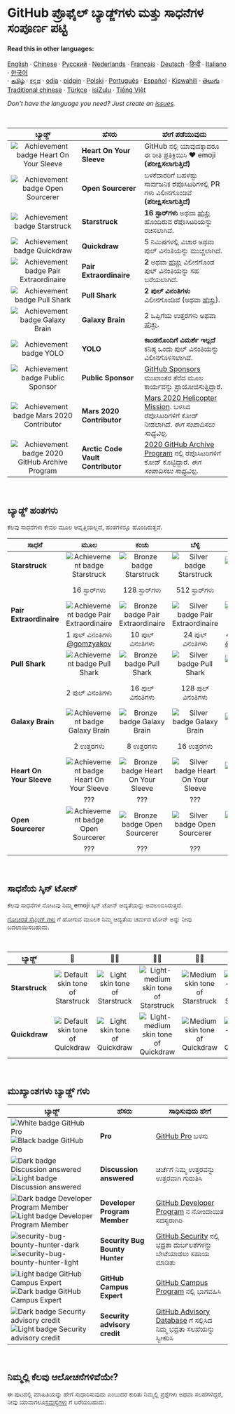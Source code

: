 # GitHub ಪ್ರೊಫೈಲ್ ಬ್ಯಾಡ್ಜ್‌ಗಳು ಮತ್ತು ಸಾಧನೆಗಳ ಸಂಪೂರ್ಣ ಪಟ್ಟಿ

#### Read this in other languages:

[English](../README.md)
&middot; [Chinese](chinese.md)
&middot; [Русский](../../lang/russian/russian)
&middot; [Nederlands](dutch.md)
&middot; [Français](french.md)
&middot; [Deutsch](german.md)
&middot; [हिन्दी](hindi.md)
&middot; [Italiano](italian.md)
&middot; [한국어](lang/korean/README.md)  
&middot; [தமிழ்](lang/tamil/README.md)
&middot; [ಕನ್ನಡ](kannada.md)
&middot; [odia](../../lang/odia/odia)
&middot; [pidgin](../../lang/pidgin/pidgin)
&middot; [Polski](../../lang/polish/polish)
&middot; [Português](../../lang/portuguese/portuguese)
&middot; [Español](../../lang/spanish/spanish)
&middot; [Kiswahili](../../lang/swahili/swahili)
&middot; [తెలుగు](../../lang/telugu/telugu)
&middot; [Traditional chinese](../../lang/traditional-chinese/traditional-chinese)
&middot; [Türkçe](../../lang/turkish/turkish)
&middot; [isiZulu](../../lang/zulu/zulu)
&middot; [Tiếng Việt](../../lang/vietnamese/vietnamese)

_Don't have the language you need? Just create an [issues](https://github.com/gomzyakov/achievements/issues)._

<br>

| ಬ್ಯಾಡ್ಜ್ | ಹೆಸರು | ಹೇಗೆ ಪಡೆಯುವುದು                                                                                                                                                |
| :---: | --- |---------------------------------------------------------------------------------------------------------------------------------------------------------------|
| ![Achievement badge Heart On Your Sleeve](https://github.githubassets.com/images/modules/profile/achievements/heart-on-your-sleeve-default.png) | **Heart On Your Sleeve** | GitHub ನಲ್ಲಿ ಯಾವುದಕ್ಕಾದರೂ ಈ ರೀತಿ ಪ್ರತಿಕ್ರಿಯಿಸಿ ❤️ emoji **(ಪರೀಕ್ಷಿಸಲಾಗುತ್ತಿದೆ)**                                                                              |
| ![Achievement badge Open Sourcerer](https://github.githubassets.com/images/modules/profile/achievements/open-sourcerer-default.png) | **Open Sourcerer** | ಬಳಕೆದಾರರಿಗೆ ಬಹಳಷ್ಟು ಸಾರ್ವಜನಿಕ ರೆಪೊಸಿಟರಿಗಳಲ್ಲಿ PR ಗಳು ವಿಲೀನಗೊಂಡಿವೆ **(ಪರೀಕ್ಷಿಸಲಾಗುತ್ತಿದೆ)**                                                                    |
| ![Achievement badge Starstruck](https://github.githubassets.com/images/modules/profile/achievements/starstruck-default.png) | **Starstruck** | **16 ಸ್ಟಾರ್‌ಗಳು** ಅಥವಾ [ಹೆಚ್ಚು](#ಬ್ಯಾಡ್ಜ್-ಹಂತಗಳು) ಹೊಂದಿರುವ ರೆಪೊಸಿಟರಿಯನ್ನು ರಚಿಸಲಾಗಿದೆ.                                                                             |
| ![Achievement badge Quickdraw](https://github.githubassets.com/images/modules/profile/achievements/quickdraw-default.png) | **Quickdraw** | 5 ನಿಮಿಷಗಳಲ್ಲಿ ವಿಚಾರ ಅಥವಾ ಪುಲ್ ವಿನಂತಿಯನ್ನು ಮುಚ್ಚಲಾಗಿದೆ.                                                                                                        |
| ![Achievement badge Pair Extraordinaire](https://github.githubassets.com/images/modules/profile/achievements/pair-extraordinaire-default.png) | **Pair Extraordinaire** | **2** ಅಥವಾ [ಹೆಚ್ಚು](#ಬ್ಯಾಡ್ಜ್-ಹಂತಗಳು) ವಿಲೀನಗೊಂಡ ಪುಲ್ ವಿನಂತಿಯನ್ನು ಸಹ ಬರೆಯಲಾಗಿದೆ.                                                                                   |
| ![Achievement badge Pull Shark](https://github.githubassets.com/images/modules/profile/achievements/pull-shark-default.png) | **Pull Shark** | **2 ಪುಲ್ ವಿನಂತಿಗಳು** ವಿಲೀನಗೊಂಡಿವೆ (ಅಥವಾ [ಹೆಚ್ಚು](#ಬ್ಯಾಡ್ಜ್-ಹಂತಗಳು)).                                                                                              |
| ![Achievement badge Galaxy Brain](https://github.githubassets.com/images/modules/profile/achievements/galaxy-brain-default.png) | **Galaxy Brain** | 2 ಒಪ್ಪಿಗೆಯ ಉತ್ತರಗಳು ಅಥವಾ [ಹೆಚ್ಚು](#ಬ್ಯಾಡ್ಜ್-ಹಂತಗಳು).                                                                                                              |
| ![Achievement badge YOLO](https://github.githubassets.com/images/modules/profile/achievements/yolo-default.png) | **YOLO** | **ಕಾಂಡನೊಂದಿಗೆ ವಿಮರ್ಶೆ ಇಲ್ಲದೆ** ಕನಿಷ್ಠ ಒಂದು ಪುಲ್ ವಿನಂತಿಯನ್ನು ವಿಲೀನಗೊಳಿಸಲಾಗಿದೆ.                                                                                 |
| ![Achievement badge Public Sponsor](https://github.githubassets.com/images/modules/profile/achievements/public-sponsor-default.png) | **Public Sponsor** | [GitHub Sponsors](https://github.com/sponsors) ಮುಖಾಂತರ ತೆರೆದ ಮೂಲ ಕಾರ್ಯವನ್ನು ಪ್ರಾಯೋಜಿಸುತ್ತಿದ್ದಾರೆ.                                                             |
| ![Achievement badge Mars 2020 Contributor](https://github.githubassets.com/images/modules/profile/achievements/mars-2020-contributor-default.png) | **Mars 2020 Contributor** | [Mars 2020 Helicopter Mission](https://github.com/readme/featured/nasa-ingenuity-helicopter). ಬಳಸಿದ ರೆಪೊಸಿಟರಿಗಳಿಗೆ ಕೋಡ್ ನೀಡಲಾಗಿದೆ. *ಈಗ ಸಂಪಾದಿಸಲು ಸಾಧ್ಯವಿಲ್ಲ.* |
| ![Achievement badge 2020 GitHub Archive Program](https://github.githubassets.com/images/modules/profile/achievements/arctic-code-vault-contributor-default.png) | **Arctic Code Vault Contributor** | [2020 GitHub Archive Program](https://archiveprogram.github.com/) ನಲ್ಲಿ ರೆಪೊಸಿಟರಿಗಳಿಗೆ ಕೋಡ್ ಕೊಟ್ಟಿದ್ದಾರೆ. *ಈಗ ಸಂಪಾದಿಸಲು ಸಾಧ್ಯವಿಲ್ಲ.*                                                                      |

<br>

## ಬ್ಯಾಡ್ಜ್ ಹಂತಗಳು

ಕೆಲವು ಸಾಧನೆಗಳು ಕೇವಲ ಮೂಲ ಆವೃತ್ತಿಯಲ್ಲದೆ, ಹಂತಗಳನ್ನೂ ಹೊಂದಿರುತ್ತವೆ.

| ಸಾಧನೆ	 | ಮೂಲ | ಕಂಚು | ಬೆಳ್ಳಿ |                                                                 ಚಿನ್ನ                                                                 |
| --- | :---: | :---: | :---: |:-------------------------------------------------------------------------------------------------------------------------------------:|
| **Starstruck** | ![Achievement badge Starstruck](https://github.githubassets.com/images/modules/profile/achievements/starstruck-default.png) | ![Bronze badge Starstruck](https://github.githubassets.com/images/modules/profile/achievements/starstruck-bronze.png) | ![Silver badge Starstruck](https://github.githubassets.com/images/modules/profile/achievements/starstruck-silver.png) |           ![Gold badge Starstruck](https://github.githubassets.com/images/modules/profile/achievements/starstruck-gold.png)           |
| | 16 ಸ್ಟಾರ್‌ಗಳು | 128 ಸ್ಟಾರ್‌ಗಳು | 512 ಸ್ಟಾರ್‌ಗಳು |                    4096 ಸ್ಟಾರ್‌ಗಳು <br>[@torvalds](https://github.com/torvalds?achievement=starstruck&tab=achievements)                    |
| **Pair Extraordinaire** | ![Achievement badge Pair Extraordinaire][pe-default] | ![Bronze badge Pair Extraordinaire][pe-bronze] | ![Silver badge Pair Extraordinaire][pe-silver] |                                              ![Gold badge Pair Extraordinaire][pe-gold]                                               |
| | 1 ಪುಲ್ ವಿನಂತಿಗಳು <br>[@gomzyakov](https://github.com/gomzyakov?achievement=pair-extraordinaire&tab=achievements) | 10 ಪುಲ್ ವಿನಂತಿಗಳು | 24 ಪುಲ್ ವಿನಂತಿಗಳು  |         48 ಪುಲ್ ವಿನಂತಿಗಳು <br>[@Rongronggg9](https://github.com/Rongronggg9?achievement=pair-extraordinaire&tab=achievements)          |
| **Pull Shark** | ![Achievement badge Pull Shark][ps-default] | ![Bronze badge Pull Shark][ps-bronze] | ![Silver badge Pull Shark][ps-silver] |                                                   ![Gold badge Pull Shark][ps-gold]                                                   |
| | 2 ಪುಲ್ ವಿನಂತಿಗಳು | 16 ಪುಲ್ ವಿನಂತಿಗಳು | 128 ಪುಲ್ ವಿನಂತಿಗಳು |                  1024 ಪುಲ್ ವಿನಂತಿಗಳು <br>[@ljharb](https://github.com/ljharb?achievement=pull-shark&tab=achievements)                  |
| **Galaxy Brain** | ![Achievement badge Galaxy Brain][gb-default] | ![Bronze badge Galaxy Brain][gb-bronze] | ![Silver badge Galaxy Brain][gb-silver] |                                                  ![Gold badge Galaxy Brain][gb-gold]                                                  |
| | 2 ಉತ್ತರಗಳು | 8 ಉತ್ತರಗಳು | 16 ಉತ್ತರಗಳು |                     32 ಉತ್ತರಗಳು <br>[@ljharb](https://github.com/ljharb?achievement=galaxy-brain&tab=achievements)                     |
| **Heart On Your Sleeve** | ![Achievement badge Heart On Your Sleeve](https://github.githubassets.com/images/modules/profile/achievements/heart-on-your-sleeve-default.png) | ![Bronze badge Heart On Your Sleeve](https://github.githubassets.com/images/modules/profile/achievements/heart-on-your-sleeve-bronze.png) | ![Silver badge Heart On Your Sleeve](https://github.githubassets.com/images/modules/profile/achievements/heart-on-your-sleeve-silver.png) | ![Gold badge Heart On Your Sleeve](https://github.githubassets.com/images/modules/profile/achievements/heart-on-your-sleeve-gold.png) |
| | ??? | ??? | ??? |                                                                  ???                                                                  |
| **Open Sourcerer** | ![Achievement badge Open Sourcerer](https://github.githubassets.com/images/modules/profile/achievements/open-sourcerer-default.png) | ![Bronze badge Open Sourcerer](https://github.githubassets.com/images/modules/profile/achievements/open-sourcerer-bronze.png) | ![Silver badge Open Sourcerer](https://github.githubassets.com/images/modules/profile/achievements/open-sourcerer-silver.png) |       ![Gold badge Open Sourcerer](https://github.githubassets.com/images/modules/profile/achievements/open-sourcerer-gold.png)       |
| | ??? | ??? | ??? |                                                                  ???                                                                  |


[ss-bronze]: https://github.githubassets.com/images/modules/profile/achievements/starstruck-bronze.png
[ss-silver]: https://github.githubassets.com/images/modules/profile/achievements/starstruck-silver.png
[ss-gold]: https://github.githubassets.com/images/modules/profile/achievements/starstruck-gold.png

[pe-default]: https://github.githubassets.com/images/modules/profile/achievements/pair-extraordinaire-default.png
[pe-bronze]: https://github.githubassets.com/images/modules/profile/achievements/pair-extraordinaire-bronze.png
[pe-silver]: https://github.githubassets.com/images/modules/profile/achievements/pair-extraordinaire-silver.png
[pe-gold]: https://github.githubassets.com/images/modules/profile/achievements/pair-extraordinaire-gold.png

[ps-default]: https://github.githubassets.com/images/modules/profile/achievements/pull-shark-default.png
[ps-bronze]: https://github.githubassets.com/images/modules/profile/achievements/pull-shark-bronze.png
[ps-silver]: https://github.githubassets.com/images/modules/profile/achievements/pull-shark-silver.png
[ps-gold]: https://github.githubassets.com/images/modules/profile/achievements/pull-shark-gold.png

[gb-default]: https://github.githubassets.com/images/modules/profile/achievements/galaxy-brain-default.png
[gb-bronze]: https://github.githubassets.com/images/modules/profile/achievements/galaxy-brain-bronze.png
[gb-silver]: https://github.githubassets.com/images/modules/profile/achievements/galaxy-brain-silver.png
[gb-gold]: https://github.githubassets.com/images/modules/profile/achievements/galaxy-brain-gold.png

<br>

## ಸಾಧನೆಯ ಸ್ಕಿನ್ ಟೋನ್

ಕೆಲವು ಸಾಧನೆಗಳ ನೋಟವು ನಿಮ್ಮ emoji ಸ್ಕಿನ್ ಟೋನ್ ಆದ್ಯತೆಯನ್ನು ಅವಲಂಬಿಸಿರುತ್ತದೆ.

[ಗೋಚರತೆ ಸೆಟ್ಟಿಂಗ್ ಗಳು](https://github.com/settings/appearance)  ಗೆ ಹೋಗುವ ಮೂಲಕ ನಿಮ್ಮ ಆದ್ಯತೆಯ ಚರ್ಮದ ಟೋನ್ ಅನ್ನು ನೀವು ಬದಲಾಯಿಸಬಹುದು.

<br>

| **ಬ್ಯಾಡ್ಜ್** | 👋 | 👋🏻 | 👋🏼 | 👋🏽 | 👋🏾 | 👋🏿 |
| --- | :---: | :---: | :---: | :---: | :---: | :---: |
| **Starstruck** | ![Default skin tone of Starstruck](https://github.githubassets.com/images/modules/profile/achievements/starstruck-default.png) | ![Light skin tone of Starstruck](https://github.githubassets.com/images/modules/profile/achievements/starstruck-default--light.png) | ![Light-medium skin tone of Starstruck](https://github.githubassets.com/images/modules/profile/achievements/starstruck-default--light-medium.png) | ![Medium skin tone of Starstruck](https://github.githubassets.com/images/modules/profile/achievements/starstruck-default--medium.png) | ![Medium-dark skin tone of Starstruck](https://github.githubassets.com/images/modules/profile/achievements/starstruck-default--medium-dark.png) | ![Dark skin tone of Starstruck](https://github.githubassets.com/images/modules/profile/achievements/starstruck-default--dark.png) |
| **Quickdraw** | ![Default skin tone of Quickdraw][q-default] | ![Light skin tone of Quickdraw][q-light] | ![Light-medium skin tone of Quickdraw][q-light-medium] | ![Medium skin tone of Quickdraw][q-medium] | ![Medium-dark skin tone of Quickdraw][q-medium-dark] | ![Dark skin tone of Quickdraw][q-dark] |

[s-light]: https://github.githubassets.com/images/modules/profile/achievements/starstruck-default--light.png
[s-light-medium]: https://github.githubassets.com/images/modules/profile/achievements/starstruck-default--light-medium.png
[s-medium]: https://github.githubassets.com/images/modules/profile/achievements/starstruck-default--medium.png
[s-medium-dark]: https://github.githubassets.com/images/modules/profile/achievements/starstruck-default--medium-dark.png
[s-dark]: https://github.githubassets.com/images/modules/profile/achievements/starstruck-default--dark.png

[q-default]: https://github.githubassets.com/images/modules/profile/achievements/quickdraw-default.png
[q-light]: https://github.githubassets.com/images/modules/profile/achievements/quickdraw-default--light.png
[q-light-medium]: https://github.githubassets.com/images/modules/profile/achievements/quickdraw-default--light-medium.png
[q-medium]: https://github.githubassets.com/images/modules/profile/achievements/quickdraw-default--medium.png
[q-medium-dark]: https://github.githubassets.com/images/modules/profile/achievements/quickdraw-default--medium-dark.png
[q-dark]: https://github.githubassets.com/images/modules/profile/achievements/quickdraw-default--dark.png

<br>

## ಮುಖ್ಯಾಂಶಗಳು ಬ್ಯಾಡ್ಜ್ ಗಳು

| ಬ್ಯಾಡ್ಜ್ | ಹೆಸರು | ಸಾಧಿಸುವುದು ಹೇಗೆ                                                                                                                                     |
| --- | --- |-----------------------------------------------------------------------------------------------------------------------------------------------------|
| ![White badge GitHub Pro](https://user-images.githubusercontent.com/65187002/173065531-57dbf8b1-7eb7-4d46-81bf-f2d18c7c9112.svg#gh-dark-mode-only)![Black badge GitHub Pro](https://user-images.githubusercontent.com/65187002/173065669-d1fdb5a7-8895-43cc-8dea-72a511a37e86.svg#gh-light-mode-only) | **Pro** | [GitHub Pro](https://docs.github.com/en/get-started/learning-about-github/githubs-products#github-pro) ಬಳಸು                                         |
| ![Dark badge Discussion answered](https://user-images.githubusercontent.com/65187002/173078083-15a75f15-b040-4a92-8d70-561a206d9fd9.svg#gh-dark-mode-only)![Light badge Discussion answered](https://user-images.githubusercontent.com/65187002/173078106-28bea542-4620-46ee-837d-defda3e44ca6.svg#gh-light-mode-only) | **Discussion answered** | ಚರ್ಚೆಗೆ ನಿಮ್ಮ ಉತ್ತರವನ್ನು ಉತ್ತರವಾಗಿ ಗುರುತಿಸಿ                                                                                                         |
| ![Dark badge Developer Program Member](https://user-images.githubusercontent.com/65187002/173079579-3c393d22-7a13-4e7d-87b8-341fb613d52b.svg#gh-dark-mode-only)![Light badge Developer Program Member](https://user-images.githubusercontent.com/65187002/173079614-33f43a97-1cc2-4228-85e3-ef43836e17c2.svg#gh-light-mode-only) | **Developer Program Member** | [GitHub Developer Program](https://docs.github.com/en/developers/overview/github-developer-program) ನ ನೋಂದಾಯಿತ ಸದಸ್ಯರಾಗಿರಿ  |
| ![security-bug-bounty-hunter-dark](https://user-images.githubusercontent.com/65187002/173081624-93e3cf1f-50b7-45a4-82b7-1954f66368b9.svg#gh-dark-mode-only)![security-bug-bounty-hunter-light](https://user-images.githubusercontent.com/65187002/173081657-e500d72c-9247-44c2-a3d3-2deff30e1ae7.svg#gh-light-mode-only) | **Security Bug Bounty Hunter** | [GitHub Security](https://bounty.github.com/) ನಲ್ಲಿ ಭದ್ರತಾ ದುರ್ಬಲತೆಗಳನ್ನು ಬೇಟೆಯಾಡಲು ಸಹಾಯ ಮಾಡಿತು                                                     |
| ![Light badge GitHub Campus Expert][gce-dark]![Dark badge GitHub Campus Expert][gce-light] | **GitHub Campus Expert** | [GitHub Campus Program](https://education.github.com/experts) ನಲ್ಲಿ ಭಾಗವಹಿಸಿ                                                                        |
| ![Dark badge Security advisory credit][SAC-dark]![Light badge Security advisory credit][SAC-light] | **Security advisory credit** | [GitHub Advisory Database](https://github.com/advisories) ಗೆ ಸಲ್ಲಿಸಿದ ನಿಮ್ಮ ಭದ್ರತಾ ಸಲಹೆಯನ್ನು ಸ್ವೀಕರಿಸಿ                                              |

[gce-dark]: https://user-images.githubusercontent.com/65187002/173082819-b3625c23-bfd6-4492-b828-56ed91c45f52.svg#gh-dark-mode-only
[gce-light]: https://user-images.githubusercontent.com/65187002/173082836-08be81fe-13b7-4acf-9096-e5241d76f237.svg#gh-light-mode-only
[SAC-dark]: https://user-images.githubusercontent.com/65187002/173084051-79a0a626-1c1a-4d60-afdf-50ad001d7b21.svg#gh-dark-mode-only
[SAC-light]: https://user-images.githubusercontent.com/65187002/173084071-5f321da2-b2a9-490b-a524-1b21fa384d7e.svg#gh-light-mode-only

<br>

## ನಿಮ್ಮಲ್ಲಿ ಕೆಲವು ಆಲೋಚನೆಗಳಿವೆಯೇ?

ಈ ಪುಟದಲ್ಲಿ ಮಾಹಿತಿಯನ್ನು ಹೇಗೆ ಸುಧಾರಿಸುವುದು ಎಂಬುದರ ಕುರಿತು ನಿಮ್ಮಲ್ಲಿ ಪ್ರಶ್ನೆಗಳು ಅಥವಾ ಸಲಹೆಗಳಿದ್ದರೆ, ನೀವು ಯಾವಾಗಲೂ[ಸಮಸ್ಯೆಗಳು](https://github.com/github-profile-achievements/template/issues) ಗೆ ಬರೆಯಬಹುದು.
